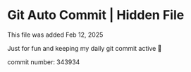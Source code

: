 # Git Auto Commit | Hidden File

This file was added Feb 12, 2025

Just for fun and keeping my daily git commit active 🤪

commit number: 343934
